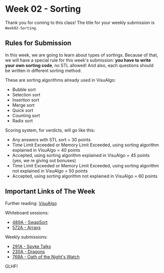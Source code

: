 # Week 02 - Sorting

Thank you for coming to this class! The title for your weekly submission is `Week02-Sorting`.

## Rules for Submission

In this week, we are going to learn about types of sortings. Because of that, we will have a special rule for this week's submission: **you have to write your own sorting code**, no STL allowed! And also, each questions should be written in different sorting method.

These are sorting algorithms already used in VisuAlgo:
- Bubble sort
- Selection sort
- Insertion sort
- Merge sort
- Quick sort
- Counting sort
- Radix sort

Scoring system, for verdicts, will go like this:
- Any answers with STL sort = 30 points
- Time Limit Exceeded or Memory Limit Exceeded, using sorting algorithm explained in VisuAlgo = 40 points
- Accepted, using sorting algorithm explained in VisuAlgo = 45 points (yes, we
re giving out bonuses)
- Time Limit Exceeded or Memory Limit Exceeded, using sorting algorithm not explained in VisuAlgo = 50 points
- Accepted, using sorting algorithm not explained in VisuAlgo = 60 points

## Important Links of The Week

Further reading: [VisuAlgo](https://visualgo.net/en/sorting)

Whiteboard sessions:
- [489A - SwapSort](http://codeforces.com/problemset/problem/489/A)
- [572A - Arrays](http://codeforces.com/problemset/problem/572/A)

Weekly submissions:
- [291A - Spyke Talks](http://codeforces.com/problemset/problem/291/A)
- [230A - Dragons](http://codeforces.com/problemset/problem/230/A)
- [768A - Oath of the Night's Watch](http://codeforces.com/problemset/problem/768/A)

GLHF!

